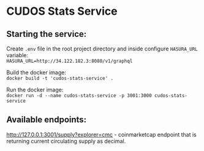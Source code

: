 # CUDOS Stats Service

## Starting the service:

Create ```.env``` file in the root project directory and inside configure ```HASURA_URL``` variable:\
```HASURA_URL=http://34.122.182.3:8080/v1/graphql```

Build the docker image:\
```docker build -t 'cudos-stats-service' .```

Run the docker image:\
```docker run -d --name cudos-stats-service -p 3001:3000 cudos-stats-service```

## Available endpoints:
http://127.0.0.1:3001/supply?explorer=cmc - coinmarketcap endpoint that is returning current circulating supply as decimal.
